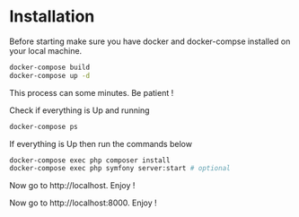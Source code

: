 
# Installation

Before starting make sure you have docker and docker-compse installed on your local machine.

```bash
docker-compose build
docker-compose up -d
```

This process can some minutes. Be patient !


Check if everything is Up and running 
```bash
docker-compose ps
```

If everything is Up then run the commands below

```bash
docker-compose exec php composer install
docker-compose exec php symfony server:start # optional
```

Now go to http://localhost. Enjoy !

Now go to http://localhost:8000. Enjoy !
